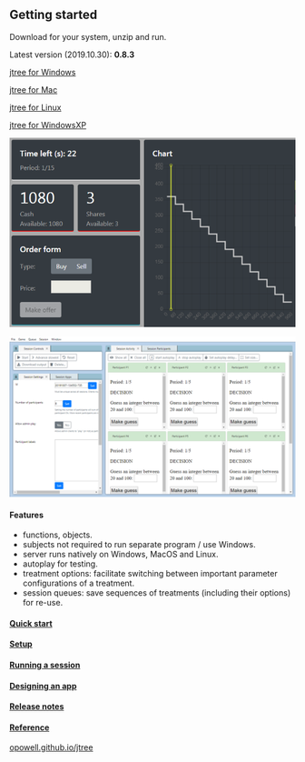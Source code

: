 ## Getting started
Download for your system, unzip and run.

Latest version (2019.10.30): **0.8.3**

<a href='https://github.com/opowell/jtree/releases/latest/download/jtree-0.8.3-win.zip'>jtree for Windows</a>

<a href='https://github.com/opowell/jtree/releases/latest/download/jtree-0.8.3-macos.zip'>jtree for Mac</a>

<a href='https://github.com/opowell/jtree/releases/latest/download/jtree-0.8.3-linux.zip'>jtree for Linux</a>

<a href='https://github.com/opowell/jtree/releases/latest/download/jtree-0.8.3-winxp.zip'>jtree for WindowsXP</a>

![](double-auction.png)

![](adminUI.png)

#### Features
- functions, objects.
- subjects not required to run separate program / use Windows.
- server runs natively on Windows, MacOS and Linux.
- autoplay for testing.
- treatment options: facilitate switching between important parameter configurations of a treatment.
- session queues: save sequences of treatments (including their options) for re-use.

#### <a href='https://opowell.github.io/jtree/reference/tutorial-1-quick-start.html'>Quick start</a>

#### <a href='https://opowell.github.io/jtree/reference/tutorial-2-setup.html'>Setup</a>

#### <a href='https://opowell.github.io/jtree/reference/tutorial-3-running-a-session.html'>Running a session</a>

#### <a href='https://opowell.github.io/jtree/reference/tutorial-4-designing-an-app.html'>Designing an app</a>

#### <a href='https://opowell.github.io/jtree/reference/tutorial-7-release-notes.html'>Release notes</a>

#### <a href='https://opowell.github.io/jtree/reference/index.html'>Reference</a>

<a href='https://opowell.github.io/jtree'>opowell.github.io/jtree</a>
